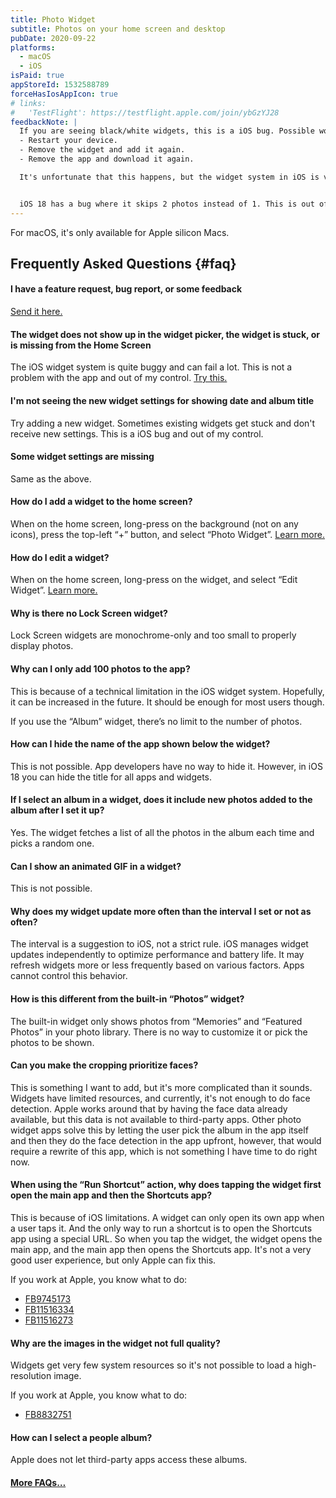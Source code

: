 ```yaml
---
title: Photo Widget
subtitle: Photos on your home screen and desktop
pubDate: 2020-09-22
platforms:
  - macOS
  - iOS
isPaid: true
appStoreId: 1532588789
forceHasIosAppIcon: true
# links:
#   'TestFlight': https://testflight.apple.com/join/ybGzYJ28
feedbackNote: |
  If you are seeing black/white widgets, this is a iOS bug. Possible workaround:
  - Restart your device.
  - Remove the widget and add it again.
  - Remove the app and download it again.

  It's unfortunate that this happens, but the widget system in iOS is very buggy.


  iOS 18 has a bug where it skips 2 photos instead of 1. This is out of my control. Hopefully, a future iOS 18 version will fix it.
---
```


For macOS, it's only available for Apple silicon Macs.

## Frequently Asked Questions {#faq}

#### I have a feature request, bug report, or some feedback

[Send it here.](https://o9-9.github.io/feedback?product=Photo%20Widget&referrer=Website-FAQ)

#### The widget does not show up in the widget picker, the widget is stuck, or is missing from the Home Screen

The iOS widget system is quite buggy and can fail a lot. This is not a problem with the app and out of my control. [Try this.](https://webtrickz.com/third-party-lock-screen-widgets-not-showing-ios-16/)

#### I'm not seeing the new widget settings for showing date and album title

Try adding a new widget. Sometimes existing widgets get stuck and don't receive new settings. This is a iOS bug and out of my control.

#### Some widget settings are missing

Same as the above.

#### How do I add a widget to the home screen?

When on the home screen, long-press on the background (not on any icons), press the top-left “+” button, and select “Photo Widget”. [Learn more.](https://support.apple.com/en-us/HT207122)

#### How do I edit a widget?

When on the home screen, long-press on the widget, and select “Edit Widget”. [Learn more.](https://support.apple.com/en-us/HT207122)

#### Why is there no Lock Screen widget?

Lock Screen widgets are monochrome-only and too small to properly display photos.

#### Why can I only add 100 photos to the app?

This is because of a technical limitation in the iOS widget system. Hopefully, it can be increased in the future. It should be enough for most users though.

If you use the “Album” widget, there’s no limit to the number of photos.

#### How can I hide the name of the app shown below the widget?

This is not possible. App developers have no way to hide it. However, in iOS 18 you can hide the title for all apps and widgets.

#### If I select an album in a widget, does it include new photos added to the album after I set it up?

Yes. The widget fetches a list of all the photos in the album each time and picks a random one.

#### Can I show an animated GIF in a widget?

This is not possible.

#### Why does my widget update more often than the interval I set or not as often?

The interval is a suggestion to iOS, not a strict rule. iOS manages widget updates independently to optimize performance and battery life. It may refresh widgets more or less frequently based on various factors. Apps cannot control this behavior.

#### How is this different from the built-in “Photos” widget?

The built-in widget only shows photos from “Memories” and “Featured Photos” in your photo library. There is no way to customize it or pick the photos to be shown.

#### Can you make the cropping prioritize faces?

This is something I want to add, but it's more complicated than it sounds. Widgets have limited resources, and currently, it's not enough to do face detection. Apple works around that by having the face data already available, but this data is not available to third-party apps. Other photo widget apps solve this by letting the user pick the album in the app itself and then they do the face detection in the app upfront, however, that would require a rewrite of this app, which is not something I have time to do right now.

#### When using the “Run Shortcut” action, why does tapping the widget first open the main app and then the Shortcuts app?

This is because of iOS limitations. A widget can only open its own app when a user taps it. And the only way to run a shortcut is to open the Shortcuts app using a special URL. So when you tap the widget, the widget opens the main app, and the main app then opens the Shortcuts app. It's not a very good user experience, but only Apple can fix this.

If you work at Apple, you know what to do:

- [FB9745173](https://github.com/feedback-assistant/reports/issues/240)
- [FB11516334](https://github.com/feedback-assistant/reports/issues/357)
- [FB11516273](https://github.com/feedback-assistant/reports/issues/356)

#### Why are the images in the widget not full quality?

Widgets get very few system resources so it's not possible to load a high-resolution image.

If you work at Apple, you know what to do:

- [FB8832751](https://github.com/feedback-assistant/reports/issues/177)

#### How can I select a people album?

Apple does not let third-party apps access these albums.

#### [More FAQs…](/apps/faq)
